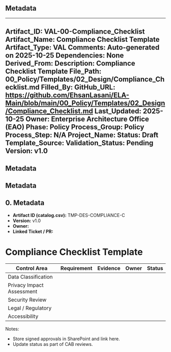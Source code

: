 ## Metadata
---
Artifact_ID: VAL-00-Compliance_Checklist
Artifact_Name: Compliance Checklist Template
Artifact_Type: VAL
Comments: Auto-generated on 2025-10-25
Dependencies: None
Derived_From: 
Description: Compliance Checklist Template
File_Path: 00_Policy/Templates/02_Design/Compliance_Checklist.md
Filled_By: 
GitHub_URL: https://github.com/EhsanLasani/ELA-Main/blob/main/00_Policy/Templates/02_Design/Compliance_Checklist.md
Last_Updated: 2025-10-25
Owner: Enterprise Architecture Office (EAO)
Phase: Policy
Process_Group: Policy
Process_Step: N/A
Project_Name: 
Status: Draft
Template_Source: 
Validation_Status: Pending
Version: v1.0
---
## Metadata
## Metadata
## 0. Metadata
- **Artifact ID (catalog.csv):** TMP-DES-COMPLIANCE-C
- **Version:** v1.0
- **Owner:** 
- **Linked Ticket / PR:** 

# Compliance Checklist Template

| Control Area | Requirement | Evidence | Owner | Status |
|--------------|-------------|----------|-------|--------|
| Data Classification | | | | |
| Privacy Impact Assessment | | | | |
| Security Review | | | | |
| Legal / Regulatory | | | | |
| Accessibility | | | | |

Notes:
- Store signed approvals in SharePoint and link here.
- Update status as part of CAB reviews.
